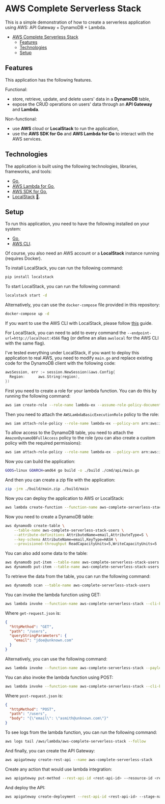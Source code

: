 # AWS Complete Serverless Stack

This is a simple demonstration of how to create a serverless application using AWS: API Gateway + DynamoDB + Lambda.

- [AWS Complete Serverless Stack](#aws-complete-serverless-stack)
  - [Features](#features)
  - [Technologies](#technologies)
  - [Setup](#setup)

## Features

This application has the following features.

Functional:

- store, retrieve, update, and delete users' data in a **DynamoDB** table,
- expose the CRUD operations on users' data through an **API Gateway** and **Lambda**.

Non-functional:

- use **AWS** cloud or **LocalStack** to run the application,
- use the **AWS SDK for Go** and **AWS Lambda for Go** to interact with the AWS services.

## Technologies

The application is built using the following technologies, libraries, frameworks, and tools:

- [Go](https://golang.org/),
- [AWS Lambda for Go](https://github.com/aws/aws-lambda-go),
- [AWS SDK for Go](https://github.com/aws/aws-sdk-go),
- [LocalStack](https://github.com/localstack/localstack) [📖](https://docs.localstack.cloud/user-guide/integrations/aws-cli/#localstack-aws-cli-awslocal).

## Setup

To run this application, you need to have the following installed on your system:

- [Go](https://golang.org/),
- [AWS CLI](https://aws.amazon.com/cli/).

Of course, you also need an AWS account or a **LocalStack** instance running (requires Docker).

To install LocalStack, you can run the following command:

```bash
pip install localstack
```

To start LocalStack, you can run the following command:

```bash
localstack start -d
```

Alternatively, you can use the `docker-compose` file provided in this repository:

```bash
docker-compose up -d
```

If you want to use the AWS CLI with LocalStack, please follow [this](https://docs.localstack.cloud/user-guide/integrations/aws-cli/#localstack-aws-cli-awslocal) guide.

For LocalStack, you can need to add to every command the `--endpoint-url=http://localhost:4566` flag (or define an alias `awslocal` for the AWS CLI with the same flag).

I've tested everything under LocalStack, if you want to deploy this application to real AWS, you need to modify `main.go` and replace existing code for the DynamoDB client with the following code:

```go
awsSession, err := session.NewSession(&aws.Config{
  Region:      aws.String(region),
})
```

First you need to create a role for your lambda function. You can do this by running the following command:

```bash
aws iam create-role --role-name lambda-ex --assume-role-policy-document file://trust-policy.json
```

Then you need to attach the `AWSLambdaBasicExecutionRole` policy to the role:

```bash
aws iam attach-role-policy --role-name lambda-ex --policy-arn arn:aws:iam::aws:policy/service-role/AWSLambdaBasicExecutionRole
```

To allow access to the DynamoDB table, you need to attach the `AmazonDynamoDBFullAccess` policy to the role (you can also create a custom policy with the required permissions):

```bash
aws iam attach-role-policy --role-name lambda-ex --policy-arn arn:aws:iam::aws:policy/AmazonDynamoDBFullAccess
```

Now you can build the application:

```bash
GOOS=linux GOARCH=amd64 go build -o ./build ./cmd/api/main.go
```

And then you can create a zip file with the application:

```bash
zip -jrm ./build/main.zip ./build/main
```

Now you can deploy the application to AWS or LocalStack:

```bash
aws lambda create-function --function-name aws-complete-serverless-stack --runtime go1.x --role arn:aws:iam::PUT_YOUR_ID_HERE:role/lambda-ex --handler main --zip-file fileb://./build/main.zip --timeout 900
```

Now you need to create a DynamoDB table:

```bash
aws dynamodb create-table \
    --table-name aws-complete-serverless-stack-users \
    --attribute-definitions AttributeName=email,AttributeType=S \
    --key-schema AttributeName=email,KeyType=HASH \
    --provisioned-throughput ReadCapacityUnits=5,WriteCapacityUnits=5
```

You can also add some data to the table:

```bash
aws dynamodb put-item --table-name aws-complete-serverless-stack-users --item '{"email": {"S": "jdoe@unknown.com"}}'
aws dynamodb put-item --table-name aws-complete-serverless-stack-users --item '{"email": {"S": "asmith@unknown.com"}}'
```

To retrieve the data from the table, you can run the following command:

```bash
aws dynamodb scan --table-name aws-complete-serverless-stack-users
```

You can invoke the lambda function using GET:

```bash
aws lambda invoke --function-name aws-complete-serverless-stack --cli-binary-format raw-in-base64-out --payload file://get-request.json response.json
```

Where `get-request.json` is:

```json
{
  "httpMethod": "GET",
  "path": "/users",
  "queryStringParameters": {
    "email": "jdoe@unknown.com"
  }
}
```

Alternatively, you can use the following command:

```bash
aws lambda invoke --function-name aws-complete-serverless-stack --payload "{\"httpMethod\": \"GET\", \"path\": \"/users\", \"queryStringParameters\": {}}" --endpoint-url=http://localhost:4566 response.json
```

You can also invoke the lambda function using POST:

```bash
aws lambda invoke --function-name aws-complete-serverless-stack --cli-binary-format raw-in-base64-out --payload file://post-request.json response.json
```

Where `post-request.json` is:

```json
{
  "httpMethod": "POST",
  "path": "/users",
  "body": "{\"email\": \"asmith@unknown.com\"}"
}
```

To see logs from the lambda function, you can run the following command:

```bash
aws logs tail /aws/lambda/aws-complete-serverless-stack --follow
```

And finally, you can create the API Gateway:

```bash
aws apigateway create-rest-api --name aws-complete-serverless-stack
```

Create any action that would use lambda integration:

```bash
aws apigateway put-method --rest-api-id <rest-api-id> --resource-id <resource-id> --http-method POST --authorization-type
```

And deploy the API:

```bash
aws apigateway create-deployment --rest-api-id <rest-api-id> --stage-name dev
```

